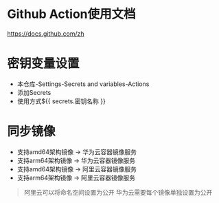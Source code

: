 # Github Action使用文档
https://docs.github.com/zh

# 密钥变量设置
- 本仓库-Settings-Secrets and variables-Actions
- 添加Secrets
- 使用方式${{ secrets.密钥名称 }}

# 同步镜像
- 支持amd64架构镜像 -> 华为云容器镜像服务
- 支持arm64架构镜像 -> 华为云容器镜像服务
- 支持amd64架构镜像 -> 阿里云容器镜像服务
- 支持arm64架构镜像 -> 阿里云容器镜像服务

> 阿里云可以将命名空间设置为公开
> 华为云需要每个镜像单独设置为公开
